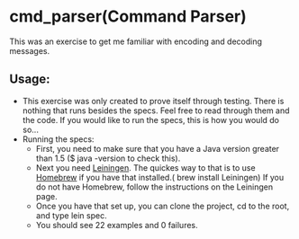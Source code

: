 cmd_parser(Command Parser)
==========================
This was an exercise to get me familiar with encoding and decoding messages.

Usage:
------
- This exercise was only created to prove itself through testing.  There is nothing that runs besides the specs.  Feel free to read through them and the code.  If you would like to run the specs, this is how you would do so...
- Running the specs:
  + First, you need to make sure that you have a Java version greater than 1.5 ($ java -version to check this).
  + Next you need [Leiningen](https://github.com/technomancy/leiningen). The quickes way to that is to use [Homebrew](http://brew.sh/) if you have that installed.( brew install Leiningen)
  If you do not have Homebrew, follow the instructions on the Leiningen page.
  + Once you have that set up, you can clone the project, cd to the root, and type lein spec.
  + You should see 22 examples and 0 failures.
